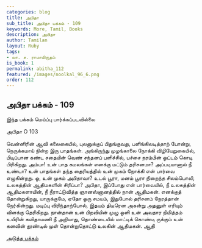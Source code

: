 ```yaml
---
categories: blog
title: அபிதா
sub_title: அபிதா பக்கம் - 109
keywords: More, Tamil, Books
description: அபிதா
author: Tamilan
layout: Ruby
tags:
- லா. ச. ராமாமிருதம்
is_book: 1
permalink: abitha_112
featured: /images/noolkal_96_6.png
order: 112
---
```

## அபிதா பக்கம் - 109

இந்த பக்கம் மெய்ப்பு பார்க்கப்படவில்லை

﻿அபிதா O 103

வென்னிரின் ஆவி கலைகையில், புலனுக்குப் பிதுங்குவது, பளிங்கிலடித்தாற் போன்று, நெருக்கமாய் நின்ற இரு பாதங்கள். அங்கிருந்து முழங்காலை நோக்கி விழியேறுகையில், பிடிப்பான கண்ட சதையின் வெண் சந்தனப் பளிச்சில், பச்சை நரம்பின் ஒட்டம் கொடி பிரிகிறது. அம்பா! உன் பாத கமலங்கள் எனக்கு மட்டும் தரிசனமா? அப்படியானால் நீ உண்டா? உன் பாதங்கள் தந்த தைரியத்தில் உன் முகம் நோக்கி என் பார்வை எழுகின்றது. ஓ, உன் முகம் அபிதாவா? உடல் பூரா, மனம் பூரா நிறைந்த சிலம்பொலி, உலகத்தின் ஆதிமகளின் சிரிப்பா? அபிதா, இப்போது என் பார்வையில், நீ உலகத்தின் ஆதிமகளாயின், நீ நீராட்டுவித்த ஞானஸ்னானத்தில் நான் ஆதிமகன். எனக்குத் தோன்றுகிறது, யாருக்குமே, ஏதோ ஒரு சமயம், இதுபோல் தரிசனம் நேரத்தான் நேர்கின்றது. மடிப்பு விரிந்தாற்போல், இதயம் திடீரென அகன்று அதனுள் எரியும் விளக்கு தெரிகிறது. நான்தான் உன் பிறவியின் முழு ஒளி உன் அவதார நிமித்தம் உயிரின் கவிதாமணி நீ அறியாது, தொண்டையில் மாட்டிக் கொண்டி ருக்கும் உன் கனவின் தூண்டில் முள் தொன்றுதொட்டு உலகின் ஆதிமகன். ஆதி

[அடுத்த பக்கம்](abitha_113)